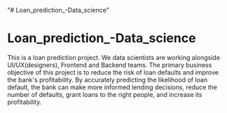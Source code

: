"# Loan_prediction_-Data_science" 
# Loan_prediction_-Data_science
This is a loan prediction project. We data scientists are working alongside UI/UX(designers), Frontend and Backend teams. The primary business objective of this project is to reduce the risk of loan defaults and improve the bank's profitability. By accurately predicting the likelihood of loan default, the bank can make more informed lending decisions, reduce the number of defaults, grant loans to the right people, and increase its profitability.
